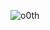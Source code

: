 ![o0th](https://github-readme-stats.vercel.app/api?username=o0th&count_private=true&show_icons=true&theme=transparent&include_all_commits=true&exclude_repo=greenTicks&hide_border=true&card_width=840)
